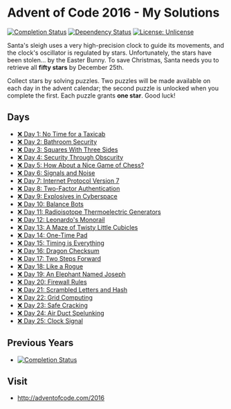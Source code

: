 # Advent of Code 2016 - My Solutions
[![Completion Status](https://img.shields.io/endpoint?url=https://raw.githubusercontent.com/staddi99/AdventOfCode/master/.github/badges/completion-2016.json)](https://github.com/staddi99/AdventOfCode/tree/main/2016)
[![Dependency Status](https://img.shields.io/david/staddi99/AdventOfCode.svg)](https://david-dm.org/staddi99/AdventOfCode)
[![License: Unlicense](https://img.shields.io/github/license/staddi99/AdventOfCode)](https://raw.githubusercontent.com/staddi99/AdventOfCode/master/LICENSE)

Santa's sleigh uses a very high-precision clock to guide its movements, and the clock's oscillator is regulated by stars. Unfortunately, the stars have been stolen... by the Easter Bunny. To save Christmas, Santa needs you to retrieve all **fifty stars** by December 25th.

Collect stars by solving puzzles. Two puzzles will be made available on each day in the advent calendar; the second puzzle is unlocked when you complete the first. Each puzzle grants **one star**. Good luck!

## Days

*  [❌ Day 1: No Time for a Taxicab]()
*  [❌ Day 2: Bathroom Security]()
*  [❌ Day 3: Squares With Three Sides]()
*  [❌ Day 4: Security Through Obscurity]()
*  [❌ Day 5: How About a Nice Game of Chess?]()
*  [❌ Day 6: Signals and Noise]()
*  [❌ Day 7: Internet Protocol Version 7]()
*  [❌ Day 8: Two-Factor Authentication]()
*  [❌ Day 9: Explosives in Cyberspace]()
*  [❌ Day 10: Balance Bots]()
*  [❌ Day 11: Radioisotope Thermoelectric Generators]()
*  [❌ Day 12: Leonardo's Monorail]()
*  [❌ Day 13: A Maze of Twisty Little Cubicles]()
*  [❌ Day 14: One-Time Pad]()
*  [❌ Day 15: Timing is Everything]()
*  [❌ Day 16: Dragon Checksum]()
*  [❌ Day 17: Two Steps Forward]()
*  [❌ Day 18: Like a Rogue]()
*  [❌ Day 19: An Elephant Named Joseph]()
*  [❌ Day 20: Firewall Rules]()
*  [❌ Day 21: Scrambled Letters and Hash]()
*  [❌ Day 22: Grid Computing]()
*  [❌ Day 23: Safe Cracking]()
*  [❌ Day 24: Air Duct Spelunking]()
*  [❌ Day 25: Clock Signal]()

## Previous Years
*  [![Completion Status](https://img.shields.io/endpoint?url=https://raw.githubusercontent.com/staddi99/AdventOfCode/master/.github/badges/completion-2015.json&label=2015)](https://github.com/staddi99/AdventOfCode/tree/main/2015)

## Visit
*  http://adventofcode.com/2016